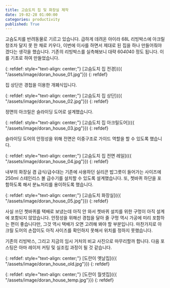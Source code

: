 ```yaml
---
title: 고슴도치 집 및 화장실 제작
date: 19-02-28 01:00:00
categories: productivity
published: True
---
```


고슴도치를 반려동물로 기르고 있습니다. 급하게 데려온 아이라 68L 리빙박스에 아크릴창조차 달지 못 한 채로 키우다, 이번에 이사를 하면서 제대로 된 집을 하나 만들어줘야겠다는 생각을 했습니다. 기존의 리빙박스를 실측해보니 대략 60*40*40 정도 됩니다. 이를 기초로 하여 만들었습니다.

{: refdef: style="text-align: center;"}
[고슴도치 집 전경]({{ "/assets/image/doran_house_01.jpg"}})
{: refdef}

집 상단은 경첩을 이용한 개폐식입니다.

{: refdef: style="text-align: center;"}
[고슴도치 집 상단]({{ "/assets/image/doran_house_02.jpg"}})
{: refdef}

정면의 아크릴은 슬라이딩 도어로 설계했습니다.

{: refdef: style="text-align: center;"}
[고슴도치 집 아크릴도어]({{ "/assets/image/doran_house_03.jpg"}})
{: refdef}

슬라이딩 도어의 안정성을 위해 전면은 이중구조로 가이드 역할을 할 수 있도록 했습니다.

{: refdef: style="text-align: center;"}
[고슴도치 집 전면 레일]({{ "/assets/image/doran_house_04.jpg"}})
{: refdef}

내부의 화장실 겸 급식/급수대는 기존에 사용하던 실리콘 밥그릇이 들어가는 사이즈에 250ml 스테인리스 볼 급수기를 설치할 수 있도록 설계했습니다. 또, 쳇바퀴 하단을 포함하도록 해서 분뇨처리를 용이하도록 했습니다.

{: refdef: style="text-align: center;"}
[고슴도치 화장실]({{ "/assets/image/doran_house_05.jpg"}})
{: refdef}

사실 쓰던 쳇바퀴를 택배로 보냈는데 아직 안 와서 쳇바퀴 설치를 위한 구멍이 아직 설계에 포함되지 않았습니다. 안정성을 위해선 경첩을 달아 줄 구멍 역시 가공에 미리 포함하는 편이 좋습니다만, 그것 역시 택배가 오면 고려해 봐야 할 부분입니다. 마찬가지로 아크릴 도어의 손잡이도 아직 사이즈를 확인하지 못해서 위치를 정하지 못했습니다.

 기존의 리빙박스, 그리고 지금의 임시 거처의 비교 사진으로 마무리할까 합니다. 다음 포스팅은 아마 레이저 커팅 및 실조립 과정이 될 것 같습니다.

 {: refdef: style="text-align: center;"}
 [도란이 옛날집]({{ "/assets/image/doran_house_old.jpg"}})
 {: refdef}

 {: refdef: style="text-align: center;"}
 [도란이 월셋집]({{ "/assets/image/doran_house_temp.jpg"}})
 {: refdef}
